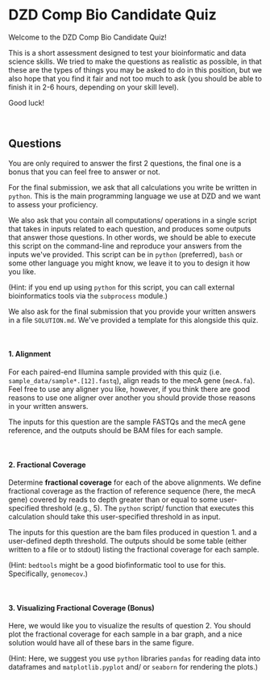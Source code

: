 
# DZD Comp Bio Candidate Quiz 


Welcome to the DZD Comp Bio Candidate Quiz! 

This is a short assessment designed to test your bioinformatic and data science skills. We tried to 
make the questions as realistic as possible, in that these are the types of things you may be asked 
to do in this position, but we also hope that you find it fair and not too much to ask (you should 
be able to finish it in 2-6 hours, depending on your skill level).   

Good luck! 

<br>

## Questions 

You are only required to answer the first 2 questions, the final one is a bonus that you can feel 
free to answer or not. 

For the final submission, we ask that all calculations you write be written in `python`. This 
is the main programming language we use at DZD and we want to assess your proficiency. 

We also ask that you contain all computations/ operations in a single script that takes in inputs 
related to each question, and produces some outputs that answer those questions. In other words, we 
should be able to execute this script on the command-line and reproduce your answers from the inputs 
we've provided. This script can be in `python` (preferred), `bash` or some other language you might 
know, we leave it to you to design it how you like. 

(Hint: if you end up using `python` for this script, you can call external bioinformatics tools 
via the `subprocess` module.) 

We also ask for the final submission that you provide your written answers in a file `SOLUTION.md`. 
We've provided a template for this alongside this quiz. 

<br> 

#### 1. Alignment   

For each paired-end Illumina sample provided with this quiz (i.e. `sample_data/sample*.[12].fastq`), 
align reads to the mecA gene (`mecA.fa`). Feel free to use any aligner you like, however, if you think 
there are good reasons to use one aligner over another you should provide those reasons in your 
written answers. 

The inputs for this question are the sample FASTQs and the mecA gene reference, and the outputs
should be BAM files for each sample. 

<br> 

#### 2. Fractional Coverage 

Determine **fractional coverage** for each of the above alignments. We define fractional coverage as
the fraction of reference sequence (here, the mecA gene) covered by reads to depth greater than or 
equal to some user-specified threshold (e.g., 5). The `python` script/ function that executes this 
calculation should take this user-specified threshold in as input. 

The inputs for this question are the bam files produced in question 1. and a user-defined depth 
threshold. The outputs should be some table (either written to a file or to stdout) listing the 
fractional coverage for each sample. 

(Hint: `bedtools` might be a good biofinformatic tool to use for this. Specifically, `genomecov`.)

<br> 


#### 3. Visualizing Fractional Coverage (Bonus)

Here, we would like you to visualize the results of question 2. You should plot the fractional coverage
for each sample in a bar graph, and a nice solution would have all of these bars in the same figure. 

(Hint: Here, we suggest you use `python` libraries `pandas` for reading data into dataframes and 
`matplotlib.pyplot` and/ or `seaborn` for rendering the plots.)

	
